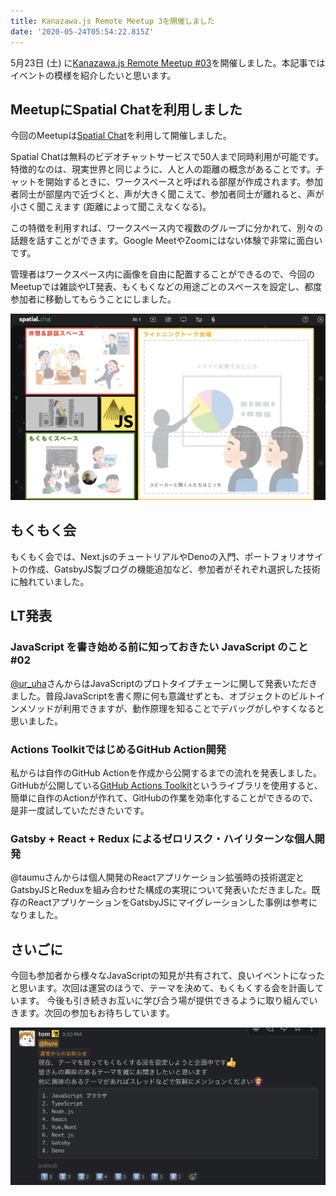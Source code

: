 ```yaml
---
title: Kanazawa.js Remote Meetup 3を開催しました
date: '2020-05-24T05:54:22.815Z'
---
```


5月23日 (土) に[Kanazawa.js Remote Meetup #03](https://kanazawajs.connpass.com/event/175040/)を開催しました。本記事ではイベントの模様を紹介したいと思います。

## MeetupにSpatial Chatを利用しました
今回のMeetupは[Spatial Chat](https://spatial.chat/)を利用して開催しました。

Spatial Chatは無料のビデオチャットサービスで50人まで同時利用が可能です。特徴的なのは、現実世界と同じように、人と人の距離の概念があることです。チャットを開始するときに、ワークスペースと呼ばれる部屋が作成されます。参加者同士が部屋内で近づくと、声が大きく聞こえて、参加者同士が離れると、声が小さく聞こえます (距離によって聞こえなくなる)。

この特徴を利用すれば、ワークスペース内で複数のグループに分かれて、別々の話題を話すことができます。Google MeetやZoomにはない体験で非常に面白いです。

管理者はワークスペース内に画像を自由に配置することができるので、今回のMeetupでは雑談やLT発表、もくもくなどの用途ごとのスペースを設定し、都度参加者に移動してもらうことにしました。

![Spatial Chatでイベントを行いました。](./spatialchat.png)

## もくもく会
もくもく会では、Next.jsのチュートリアルやDenoの入門、ポートフォリオサイトの作成、GatsbyJS製ブログの機能追加など、参加者がそれぞれ選択した技術に触れていました。

<Tweet tweetLink="yu_kgr/status/1264060189646286850" />

## LT発表
<Tweet tweetLink="_kentaro_m/status/1264098485835456513" />

### JavaScript を書き始める前に知っておきたい JavaScript のこと #02
[@ur_uha](https://twitter.com/ur_uha)さんからはJavaScriptのプロトタイプチェーンに関して発表いただきました。普段JavaScriptを書く際に何も意識せずとも、オブジェクトのビルトインメソッドが利用できますが、動作原理を知ることでデバッグがしやすくなると思いました。

<Slide id='38a32df7f14848fbbf224edcaf529e80' />

### Actions ToolkitではじめるGitHub Action開発
私からは自作のGitHub Actionを作成から公開するまでの流れを発表しました。GitHubが公開している[GitHub Actions Toolkit](https://github.com/actions/toolkit)というライブラリを使用すると、簡単に自作のActionが作れて、GitHubの作業を効率化することができるので、是非一度試していただきたいです。

<Slide id='79371764ab7e4763ac9b97430468a652' />

### Gatsby + React + Redux によるゼロリスク・ハイリターンな個人開発
@taumuさんからは個人開発のReactアプリケーション拡張時の技術選定とGatsbyJSとReduxを組み合わせた構成の実現について発表いただきました。既存のReactアプリケーションをGatsbyJSにマイグレーションした事例は参考になりました。

<Slide id='d4e7ad66617f445eb25656f897bde204' />

## さいごに
今回も参加者から様々なJavaScriptの知見が共有されて、良いイベントになったと思います。次回は運営のほうで、テーマを決めて、もくもくする会を計画しています。
今後も引き続きお互いに学び合う場が提供できるように取り組んでいきます。次回の参加もお待ちしています。

![テーマを決めてやるもくもく会を検討](./mokumoku.png)
